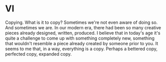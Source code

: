 # VI

Copying. What is it to copy? Sometimes we're not even aware of doing so. And sometimes we are. 
In our modern era, there had been so many creative pieces already designed, written, produced. I believe that in today's age it's quite a challenge to come up with something completely new, something that wouldn't resemble a piece already created by someone prior to you. It seems to me that, in a way, everything is a copy. Perhaps a bettered copy, perfected copy, expanded copy.  
